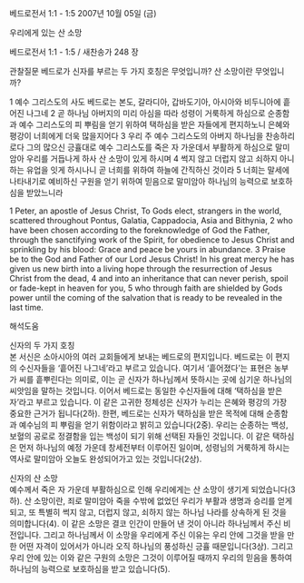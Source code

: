 베드로전서 1:1 - 1:5 
2007년 10월 05일 (금)

우리에게 있는 산 소망



베드로전서 1:1 - 1:5 / 새찬송가 248 장


관찰질문
베드로가 신자를 부르는 두 가지 호칭은 무엇입니까? 
산 소망이란 무엇입니까? 

1 예수 그리스도의 사도 베드로는 본도, 갈라디아, 갑바도기아, 아시아와 비두니아에 흩어진 나그네 2 곧 하나님 아버지의 미리 아심을 따라 성령이 거룩하게 하심으로 순종함과 예수 그리스도의 피 뿌림을 얻기 위하여 택하심을 받은 자들에게 편지하노니 은혜와 평강이 너희에게 더욱 많을지어다 3 우리 주 예수 그리스도의 아버지 하나님을 찬송하리로다 그의 많으신 긍휼대로 예수 그리스도를 죽은 자 가운데서 부활하게 하심으로 말미암아 우리를 거듭나게 하사 산 소망이 있게 하시며 4 썩지 않고 더럽지 않고 쇠하지 아니하는 유업을 잇게 하시나니 곧 너희를 위하여 하늘에 간직하신 것이라 5 너희는 말세에 나타내기로 예비하신 구원을 얻기 위하여 믿음으로 말미암아 하나님의 능력으로 보호하심을 받았느니라 

1 Peter, an apostle of Jesus Christ, To Gods elect, strangers in the world, scattered throughout Pontus, Galatia, Cappadocia, Asia and Bithynia, 
2 who have been chosen according to the foreknowledge of God the Father, through the sanctifying work of the Spirit, for obedience to Jesus Christ and sprinkling by his blood: Grace and peace be yours in abundance. 3 Praise be to the God and Father of our Lord Jesus Christ! In his great mercy he has given us new birth into a living hope through the resurrection of Jesus Christ from the dead, 4 and into an inheritance that can never perish, spoil or fade-kept in heaven for you, 5 who through faith are shielded by Gods power until the coming of the salvation that is ready to be revealed in the last time.

해석도움





신자의 두 가지 호칭  
본 서신은 소아시아의 여러 교회들에게 보내는 베드로의 편지입니다. 베드로는 이 편지의 수신자들을 ‘흩어진 나그네’라고 부르고 있습니다. 여기서 ‘흩어졌다’는 표현은 농부가 씨를 흩뿌린다는 의미로, 이는 곧 신자가 하나님께서 뜻하시는 곳에 심기운 하나님의 씨앗임을 말하는 것입니다. 이어서 베드로는 동일한 수신자들에 대해 ‘택하심을 받은 자’라고 부르고 있습니다. 이 같은 고귀한 정체성은 신자가 누리는 은혜와 평강의 가장 중요한 근거가 됩니다(2하). 한편, 베드로는 신자가 택하심을 받은 목적에 대해 순종함과 예수님의 피 뿌림을 얻기 위함이라고 밝히고 있습니다(2중). 우리는 순종하는 백성, 보혈의 공로로 정결함을 입는 백성이 되기 위해 선택된 자들인 것입니다. 이 같은 택하심은 먼저 하나님의 예정 가운데 창세전부터 이루어진 일이며, 성령님의 거룩하게 하시는 역사로 말미암아 오늘도 완성되어가고 있는 것입니다(2상).   

신자의 산 소망  
예수께서 죽은 자 가운데 부활하심으로 인해 우리에게는 산 소망이 생기게 되었습니다(3하). 산 소망이란, 죄로 말미암아 죽을 수밖에 없었던 우리가 부활과 생명과 승리를 얻게 되고, 또 특별히 썩지 않고, 더럽지 않고, 쇠하지 않는 하나님 나라를 상속하게 된 것을 의미합니다(4). 이 같은 소망은 결코 인간이 만들어 낸 것이 아니라 하나님께서 주신 비전입니다. 그리고 하나님께서 이 소망을 우리에게 주신 이유는 우리 안에 그것을 받을 만한 어떤 자격이 있어서가 아니라 오직 하나님의 풍성하신 긍휼 때문입니다(3상). 그리고 우리 안에 있는 이와 같은 구원의 소망은 그것이 이루어질 때까지 우리의 믿음을 통하여 하나님의 능력으로 보호하심을 받고 있습니다(5).